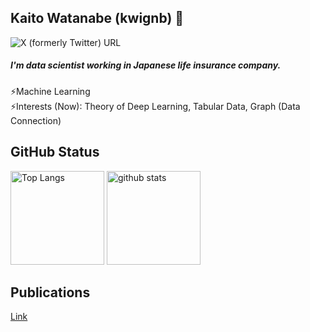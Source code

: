 ## Kaito Watanabe (kwignb) 👋

![X (formerly Twitter) URL](https://img.shields.io/twitter/url?url=https%3A%2F%2Fx.com%2Fsysc_kt)

##### I'm data scientist working in Japanese life insurance company.

⚡Machine Learning  
⚡Interests (Now): Theory of Deep Learning, Tabular Data, Graph (Data Connection)

## GitHub Status
<p align="left"> 
	<img alt="Top Langs" height="150px" src="https://github-readme-stats.vercel.app/api/top-langs/?username=kwignb&layout=compact&show_icons=true&theme=onedark" />
	<img alt="github stats" height="150px" src="https://github-readme-stats.vercel.app/api?username=kwignb&show_icons=true&theme=onedark" />
</p>

## Publications
[Link](https://github.com/kwignb/publications/blob/main/README.md)


<!--
**kwignb/kwignb** is a ✨ _special_ ✨ repository because its `README.md` (this file) appears on your GitHub profile.

Here are some ideas to get you started:

- 🔭 I’m currently working on ...
- 🌱 I’m currently learning ...
- 👯 I’m looking to collaborate on ...
- 🤔 I’m looking for help with ...
- 💬 Ask me about ...
- 📫 How to reach me: ...
- 😄 Pronouns: ...
- ⚡ Fun fact: ...
-->

